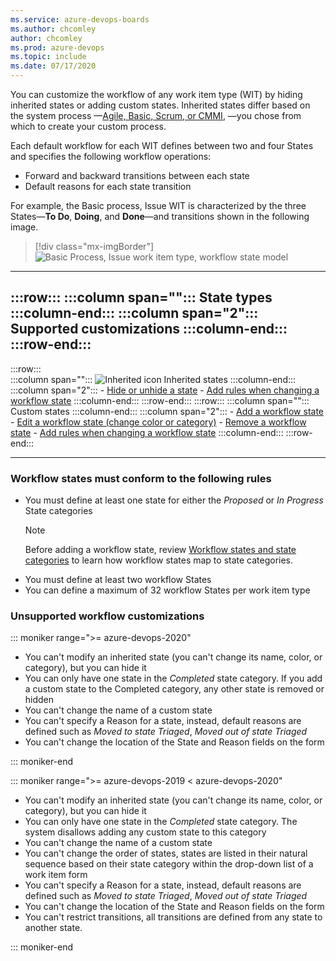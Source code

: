 ```yaml
---
ms.service: azure-devops-boards
ms.author: chcomley
author: chcomley
ms.prod: azure-devops
ms.topic: include
ms.date: 07/17/2020
---
```


You can customize the workflow of any work item type (WIT) by hiding inherited states or adding custom states. Inherited states differ based on the system process &mdash;[Agile, Basic, Scrum, or CMMI](../../../boards/work-items/guidance/choose-process.md#workflow-states), &mdash;you chose from which to create your custom process.  

Each default workflow for each WIT defines between two and four States and specifies the following workflow operations: 

- Forward and backward transitions between each state 
- Default reasons for each state transition 

For example, the Basic process, Issue WIT is characterized by the three States&mdash;**To Do**, **Doing**, and **Done**&mdash;and transitions shown in the following image. 
  

> [!div class="mx-imgBorder"]  
> ![Basic Process, Issue work item type, workflow state model](/azure/devops/organizations/settings/work/media/customize-workflow/basic-process-issue-workflow.png)  


---
:::row:::
   :::column span="":::
      **State types**
   :::column-end:::
   :::column span="2":::
      **Supported customizations**
   :::column-end:::
:::row-end:::  
---  
:::row:::  
   :::column span="":::
      ![Inherited icon](/azure/devops/organizations/settings/work/media/process/inherited-icon.png) Inherited states
   :::column-end:::
   :::column span="2":::
      - [Hide or unhide a state](../work/customize-process-workflow.md#hide-state)
      - [Add rules when changing a workflow state](../work/custom-rules.md) 
   :::column-end:::
:::row-end:::
:::row:::
   :::column span="":::
      Custom states
   :::column-end:::
   :::column span="2":::
      - [Add a workflow state](../work/customize-process-workflow.md#add-states)
      - [Edit a workflow state (change color or category)](../work/customize-process-workflow.md#edit-state)
      - [Remove a workflow state](../work/customize-process-workflow.md#remove-state)
      - [Add rules when changing a workflow state](../work/custom-rules.md) 
   :::column-end:::
:::row-end:::

---

### Workflow states must conform to the following rules  

- You must define at least one state for either the *Proposed* or *In Progress* State categories  
	> [!NOTE]    
	> Before adding a workflow state, review [Workflow states and state categories](../../../boards/work-items/workflow-and-state-categories.md) to learn how workflow states map to state categories.  
- You must define at least two workflow States  
- You can define a maximum of 32 workflow States per work item type  

### Unsupported workflow customizations   

::: moniker range=">= azure-devops-2020"

- You can't modify an inherited state (you can't change its name, color, or category), but you can hide it
- You can only have one state in the *Completed* state category. If you add a custom state to the Completed category, any other state is removed or hidden 
- You can't change the name of a custom state 
- You can't specify a Reason for a state, instead, default reasons are defined such as *Moved to state Triaged*, *Moved out of state Triaged* 
- You can't change the location of the State and Reason fields on the form

::: moniker-end


::: moniker range=">= azure-devops-2019 < azure-devops-2020"

- You can't modify an inherited state (you can't change its name, color, or category), but you can hide it
- You can only have one state in the *Completed* state category. The system disallows adding any custom state to this category 
- You can't change the name of a custom state 
- You can't change the order of states, states are listed in their natural sequence based on their state category within the drop-down list of a work item form  
- You can't specify a Reason for a state, instead, default reasons are defined such as *Moved to state Triaged*, *Moved out of state Triaged* 
- You can't change the location of the State and Reason fields on the form
- You can't restrict transitions, all transitions are defined from any state to another state.  

::: moniker-end